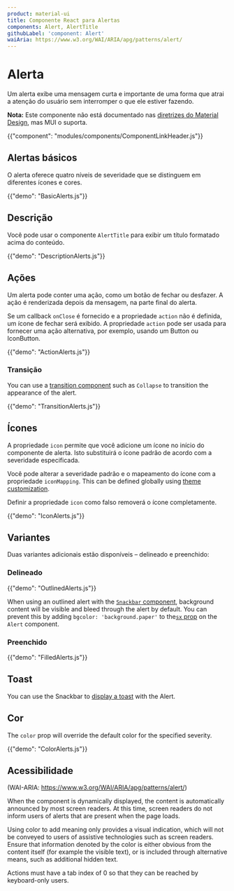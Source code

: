 ```yaml
---
product: material-ui
title: Componente React para Alertas
components: Alert, AlertTitle
githubLabel: 'component: Alert'
waiAria: https://www.w3.org/WAI/ARIA/apg/patterns/alert/
---
```


# Alerta

<p class="description">Um alerta exibe uma mensagem curta e importante de uma forma que atrai a atenção do usuário sem interromper o que ele estiver fazendo.</p>

**Nota:** Este componente não está documentado nas [diretrizes do Material Design](https://material.io/), mas MUI o suporta.

{{"component": "modules/components/ComponentLinkHeader.js"}}

## Alertas básicos

O alerta oferece quatro níveis de severidade que se distinguem em diferentes ícones e cores.

{{"demo": "BasicAlerts.js"}}

## Descrição

Você pode usar o componente `AlertTitle` para exibir um título formatado acima do conteúdo.

{{"demo": "DescriptionAlerts.js"}}

## Ações

Um alerta pode conter uma ação, como um botão de fechar ou desfazer. A ação é renderizada depois da mensagem, na parte final do alerta.

Se um callback `onClose` é fornecido e a propriedade `action` não é definida, um ícone de fechar será exibido. A propriedade `action` pode ser usada para fornecer uma ação alternativa, por exemplo, usando um Button ou IconButton.

{{"demo": "ActionAlerts.js"}}

### Transição

You can use a [transition component](/material-ui/transitions/) such as `Collapse` to transition the appearance of the alert.

{{"demo": "TransitionAlerts.js"}}

## Ícones

A propriedade `icon` permite que você adicione um ícone no início do componente de alerta. Isto substituirá o ícone padrão de acordo com a severidade especificada.

Você pode alterar a severidade padrão e o mapeamento do ícone com a propriedade `iconMapping`. This can be defined globally using [theme customization](/material-ui/customization/theme-components/#default-props).

Definir a propriedade `icon` como falso removerá o ícone completamente.

{{"demo": "IconAlerts.js"}}

## Variantes

Duas variantes adicionais estão disponíveis – delineado e preenchido:

### Delineado

{{"demo": "OutlinedAlerts.js"}}

When using an outlined alert with the [`Snackbar` component](/material-ui/react-snackbar/#customization), background content will be visible and bleed through the alert by default. You can prevent this by adding `bgcolor: 'background.paper'` to the[`sx` prop](/material-ui/customization/how-to-customize/#the-sx-prop) on the `Alert` component.

### Preenchido

{{"demo": "FilledAlerts.js"}}

## Toast

You can use the Snackbar to [display a toast](/material-ui/react-snackbar/#customized-snackbars) with the Alert.

## Cor

The `color` prop will override the default color for the specified severity.

{{"demo": "ColorAlerts.js"}}

## Acessibilidade

(WAI-ARIA: https://www.w3.org/WAI/ARIA/apg/patterns/alert/)

When the component is dynamically displayed, the content is automatically announced by most screen readers. At this time, screen readers do not inform users of alerts that are present when the page loads.

Using color to add meaning only provides a visual indication, which will not be conveyed to users of assistive technologies such as screen readers. Ensure that information denoted by the color is either obvious from the content itself (for example the visible text), or is included through alternative means, such as additional hidden text.

Actions must have a tab index of 0 so that they can be reached by keyboard-only users.

